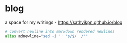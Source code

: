 # blog
a space for my writings - https://sathvikpn.github.io/blog

```bash
# convert newline into markdown rendered newlines
alias mdnewline="sed -i '' 's/$/  /'"
```
